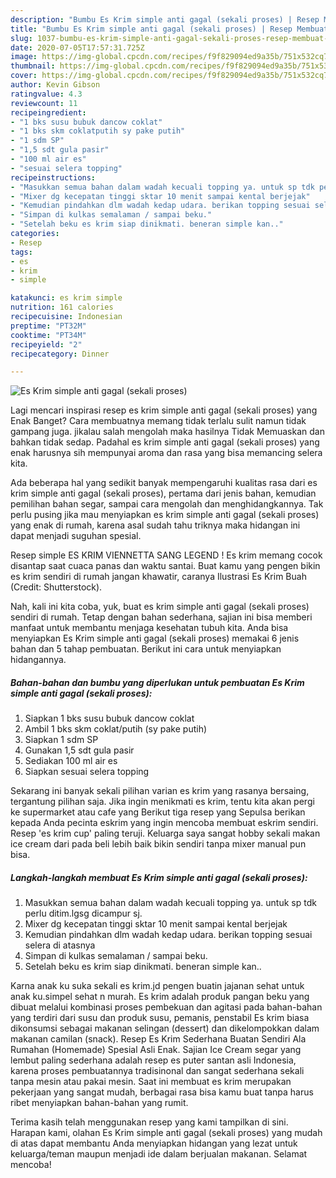 ```yaml
---
description: "Bumbu Es Krim simple anti gagal (sekali proses) | Resep Membuat Es Krim simple anti gagal (sekali proses) Yang Bikin Ngiler"
title: "Bumbu Es Krim simple anti gagal (sekali proses) | Resep Membuat Es Krim simple anti gagal (sekali proses) Yang Bikin Ngiler"
slug: 1037-bumbu-es-krim-simple-anti-gagal-sekali-proses-resep-membuat-es-krim-simple-anti-gagal-sekali-proses-yang-bikin-ngiler
date: 2020-07-05T17:57:31.725Z
image: https://img-global.cpcdn.com/recipes/f9f829094ed9a35b/751x532cq70/es-krim-simple-anti-gagal-sekali-proses-foto-resep-utama.jpg
thumbnail: https://img-global.cpcdn.com/recipes/f9f829094ed9a35b/751x532cq70/es-krim-simple-anti-gagal-sekali-proses-foto-resep-utama.jpg
cover: https://img-global.cpcdn.com/recipes/f9f829094ed9a35b/751x532cq70/es-krim-simple-anti-gagal-sekali-proses-foto-resep-utama.jpg
author: Kevin Gibson
ratingvalue: 4.3
reviewcount: 11
recipeingredient:
- "1 bks susu bubuk dancow coklat"
- "1 bks skm coklatputih sy pake putih"
- "1 sdm SP"
- "1,5 sdt gula pasir"
- "100 ml air es"
- "sesuai selera topping"
recipeinstructions:
- "Masukkan semua bahan dalam wadah kecuali topping ya. untuk sp tdk perlu ditim.lgsg dicampur sj."
- "Mixer dg kecepatan tinggi sktar 10 menit sampai kental berjejak"
- "Kemudian pindahkan dlm wadah kedap udara. berikan topping sesuai selera di atasnya"
- "Simpan di kulkas semalaman / sampai beku."
- "Setelah beku es krim siap dinikmati. beneran simple kan.."
categories:
- Resep
tags:
- es
- krim
- simple

katakunci: es krim simple 
nutrition: 161 calories
recipecuisine: Indonesian
preptime: "PT32M"
cooktime: "PT34M"
recipeyield: "2"
recipecategory: Dinner

---
```



![Es Krim simple anti gagal (sekali proses)](https://img-global.cpcdn.com/recipes/f9f829094ed9a35b/751x532cq70/es-krim-simple-anti-gagal-sekali-proses-foto-resep-utama.jpg)

Lagi mencari inspirasi resep es krim simple anti gagal (sekali proses) yang Enak Banget? Cara membuatnya memang tidak terlalu sulit namun tidak gampang juga. jikalau salah mengolah maka hasilnya Tidak Memuaskan dan bahkan tidak sedap. Padahal es krim simple anti gagal (sekali proses) yang enak harusnya sih mempunyai aroma dan rasa yang bisa memancing selera kita.

Ada beberapa hal yang sedikit banyak mempengaruhi kualitas rasa dari es krim simple anti gagal (sekali proses), pertama dari jenis bahan, kemudian pemilihan bahan segar, sampai cara mengolah dan menghidangkannya. Tak perlu pusing jika mau menyiapkan es krim simple anti gagal (sekali proses) yang enak di rumah, karena asal sudah tahu triknya maka hidangan ini dapat menjadi suguhan spesial.

Resep simple ES KRIM VIENNETTA SANG LEGEND ! Es krim memang cocok disantap saat cuaca panas dan waktu santai. Buat kamu yang pengen bikin es krim sendiri di rumah jangan khawatir, caranya Ilustrasi Es Krim Buah (Credit: Shutterstock).


Nah, kali ini kita coba, yuk, buat es krim simple anti gagal (sekali proses) sendiri di rumah. Tetap dengan bahan sederhana, sajian ini bisa memberi manfaat untuk membantu menjaga kesehatan tubuh kita. Anda bisa menyiapkan Es Krim simple anti gagal (sekali proses) memakai 6 jenis bahan dan 5 tahap pembuatan. Berikut ini cara untuk menyiapkan hidangannya.

<!--inarticleads1-->

##### Bahan-bahan dan bumbu yang diperlukan untuk pembuatan Es Krim simple anti gagal (sekali proses):

1. Siapkan 1 bks susu bubuk dancow coklat
1. Ambil 1 bks skm coklat/putih (sy pake putih)
1. Siapkan 1 sdm SP
1. Gunakan 1,5 sdt gula pasir
1. Sediakan 100 ml air es
1. Siapkan sesuai selera topping


Sekarang ini banyak sekali pilihan varian es krim yang rasanya bersaing, tergantung pilihan saja. Jika ingin menikmati es krim, tentu kita akan pergi ke supermarket atau cafe yang Berikut tiga resep yang Sepulsa berikan kepada Anda pecinta eskrim yang ingin mencoba membuat eskrim sendiri. Resep &#39;es krim cup&#39; paling teruji. Keluarga saya sangat hobby sekali makan ice cream dari pada beli lebih baik bikin sendiri tanpa mixer manual pun bisa. 

<!--inarticleads2-->

##### Langkah-langkah membuat Es Krim simple anti gagal (sekali proses):

1. Masukkan semua bahan dalam wadah kecuali topping ya. untuk sp tdk perlu ditim.lgsg dicampur sj.
1. Mixer dg kecepatan tinggi sktar 10 menit sampai kental berjejak
1. Kemudian pindahkan dlm wadah kedap udara. berikan topping sesuai selera di atasnya
1. Simpan di kulkas semalaman / sampai beku.
1. Setelah beku es krim siap dinikmati. beneran simple kan..


Karna anak ku suka sekali es krim.jd pengen buatin jajanan sehat untuk anak ku.simpel sehat n murah. Es krim adalah produk pangan beku yang dibuat melalui kombinasi proses pembekuan dan agitasi pada bahan-bahan yang terdiri dari susu dan produk susu, pemanis, penstabil Es krim biasa dikonsumsi sebagai makanan selingan (dessert) dan dikelompokkan dalam makanan camilan (snack). Resep Es Krim Sederhana Buatan Sendiri Ala Rumahan (Homemade) Spesial Asli Enak. Sajian Ice Cream segar yang lembut paling sederhana adalah resep es puter santan asli Indonesia, karena proses pembuatannya tradisinonal dan sangat sederhana sekali tanpa mesin atau pakai mesin. Saat ini membuat es krim merupakan pekerjaan yang sangat mudah, berbagai rasa bisa kamu buat tanpa harus ribet menyiapkan bahan-bahan yang rumit. 

Terima kasih telah menggunakan resep yang kami tampilkan di sini. Harapan kami, olahan Es Krim simple anti gagal (sekali proses) yang mudah di atas dapat membantu Anda menyiapkan hidangan yang lezat untuk keluarga/teman maupun menjadi ide dalam berjualan makanan. Selamat mencoba!
